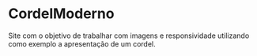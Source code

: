 # CordelModerno
 Site com o objetivo de trabalhar com imagens e responsividade utilizando como exemplo a apresentação de um cordel.
